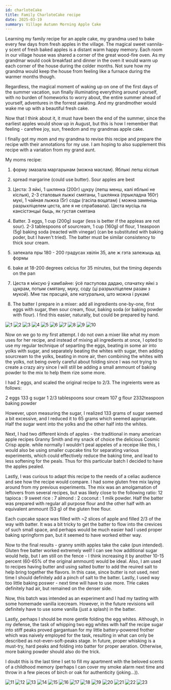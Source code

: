 ```yaml
---
id: charloteCake
title: Family CharloteCake recipe
date: 2025-03-19
summary: Village Autumn Morning Apple Cake
---
```


Learning my family recipe for an apple cake, my grandma used to bake every few days from fresh apples in the village. The magical sweet vannila-y scent of fresh baked apples is a distant warm happy memory. Each room in our village house was shared a corner of the great wood-fire oven. As my grandmar would cook breakfast and dinner in the oven it would warm up each corner of the house during the colder months. Not sure how my grandma would keep the house from feeling like a furnace during the warmer months though.

Regardless, the magical moment of waking up on one of the first days of the summer vacation, sun finally illuminating everything around yourself, with no burden of homeworks to worry about, the entire summer ahead of yourself, adventures in the forrest awaiting. And my grandmother would wake me up with a beautiful fresh cake.

Now that I think about it, it must have been the end of the summer, since the earliest apples would show up in August, but this is how I remember that feeling - carefree joy, sun, freedom and my grandmas apple cake.

I finally got my mom and my grandma to revise this recipe and prepare the recipe with their annotations for my use. I am hoping to also supplement this recipe with a variation from my grand aunt.

My moms recipe:

1. форму змазала маргарынам (можна маслам). Яблыкі лепш кіслыя
1. spread margarine (could use butter). Sour apples are best

2. Цеста: 3 яйкі, 1 шклянка (200г) цукру (лепш менш, калі яблыкі не кіслыя), 2-3 сталовыя лыжкі смятаны, 1 шклянка (прыкладна 160г) мукі, 1 чайная лыжка (5г) соды (гасіла воцатам) ( можна замяніць разрыхліцелем цеста, але я не спрабавала). Цеста мусіць па кансістэнцыі быць, як густая смятана
2. Batter. 3 eggs, 1 cup (200g) sugar (less is better if the appleas are not sour). 2-3 tablespoons of sourcream, 1 cup (160g) of flour, 1 teaspoon (5g) baking soda (reacted with vinegar) (can be substituted with baking poder, but I haven't tried). The batter must be similar consistency to thick sour cream.

3. запекала пры 180 - 200 градусах хвілін 35, але ж гэта залежыць ад формы
3. bake at 18-200 degrees celcius for 35 minutes, but the timing depends on the pan

4. Цеста я міксую ў камбайне: ўсё паступова дадаю, спачатку яйкі з цукрам, потым смятану, муку, соду (ці разрыхліцелем разам з мукой). Мне так прасцей, але натуральна, што можна і рукамі
4. The batter I prepare in a mixer: add all ingredients one-by-one, first eggs with sugar, then sour cream, flour, baking soda (or baking powder with flour). I find this easier, naturally, but could be prepared by hand.


![1](assets/pan.jpg)
![2](assets/sliced_apples.jpg)
![3](assets/batter_mixer.jpg)
![4](assets/batter_pour.jpg)
![5](assets/batter_cover.jpg)
![6](assets/baked1.jpg)
![7](assets/baked2.jpg)
![8](assets/slice1.jpg)
![9](assets/slice2.jpg)
![10](assets/slice3.jpg)




Now on we go to my first attempt. I do not own a mixer like what my mom uses for her recipe, and instead of mixing all ingredients at once, I opted to use my regular technique of separting the eggs, beating in some air into yolks with sugar, and separately beating the whites with sugar, then adding sourcream to the yolks, beating in more air, then combining the whites with the yolks, not being overly careful about folding since I was not trying to create a crazy airy since I will still be adding a small ammount of baking powder to the mix to help them rize some more.

I had 2 eggs, and scaled the original recipe to 2/3. The ingreients were as follows:

2 eggs
133 g sugar
1 2/3 tablespoons sour cream
107 g flour
2332​ teaspoon baking powder

However, upon measuring the sugar, I realized 133 grams of sugar seemed a bit excessive, and I reduced it to 65 grams which seemed appropriate. Half the sugar went into the yolks and the other half into the whites.

Next, I had two different kinds of apples - the traditional in many american apple recipes Granny Smith and my snack of choice the delicious Cosmic Crisp apple. while normally I wouldn't peal appeles of a receipe like this, I would also be using smaller cupcake tins for separating various experiments, which could effectively reduce the baking time, and lead to less softening for the peals. Thus for this particular batch I decided to have the apples pealed.

Lastly, I was curious to adapt this recipe to the needs of a celiac audience and see how the recipe would compare. I had some gluten free mix laying around from my previous experiments. The mix was an amolgamation of leftovers from several recipes, but was likely close to the following ratio: 12 tapioca : 9 sweet rice : 7 almond : 2 coconut : 1 milk powder. Half the batter was prepared with regular all purpose flour and the other half with an equivalent ammount (53 g) of the gluten free flour.

Each cupcake space was filled with ~2 slices of apple and filled 2/3 of the way with batter. It was a bit tricky to get the batter to flow into the crevices of such small space, and perhaps would be much easier had I used proper baking springform pan, but it seemed to have worked either way.

Now to the final results - granny smith apples take the cake (pun intended). Gluten free batter worked extremely well! I can see how additional sugar would help, but I am still on the fence - I think increasing it by another 10-15 percent (60-65% of the original ammount) would be ideal. Also, I am used to recipes having butter and using salted butter to add the reuired salt to help bring together the flavors. In this case, since butter is not used, next time I should definitely add a pinch of salt to the batter. Lastly, I used way too little baking poswer - next time will have to use more. THe cakes definitely had air, but remained on the denser side.

Now, this batch was intended as an experiment and I had my tasting with some homemade vanilla icecream. However, in the future revisions will definitely have to use some vanilla (just a splash) in the batter.

Lastly, perhaps I should be more gentle folding the egg whites. Although, in my defense, the task of whipping two egg whites with half the recipe sugar into stiff peaks proved gargantuan for my little battery-powered frother which was naively employed for the task, resulting in what can only be described as not-even-soft-peaks stage. In future, proper whisking is a must-try, hard peaks and folding into batter for proper aeration. Otherwise, more baking powder should also do the trick.

I doubt this is the last time I set to fill my apartment with the beloved scents of a childhood memory (perhaps I can cover my smoke alarm next time and throw in a few pieces of birch or oak for authenticity (joking...)).

![11](assets/test1.silicone_greased.jpg)
![12](assets/test1.apples.jpg)
![13](assets/test1.ingredients.jpg)
![14](assets/test1.yolks_sugar.jpg)
![15](assets/test1.yolks_sugar_sourcream.jpg)
![16](assets/test1.yolks_sugar_sourcream_combined.jpg)
![17](assets/test1.two_batters.jpg)
![18](assets/test1.filled.jpg)
![19](assets/test1.baked.jpg)
![20](assets/test1.gluten_whole.jpg)
![21](assets/test1.gluten_cut.jpg)
![22](assets/test1.gf_whole.jpg)
![23](assets/test1.gf_cut.jpg)